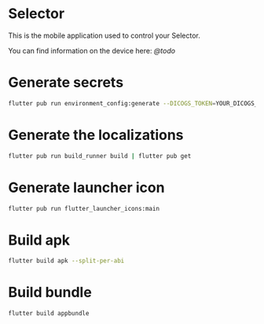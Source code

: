 # Selector

This is the mobile application used to control your Selector.

You can find information on the device here: _@todo_

# Generate secrets

```bash
flutter pub run environment_config:generate --DICOGS_TOKEN=YOUR_DICOGS_TOKEN_HERE
```

# Generate the localizations

```bash
flutter pub run build_runner build | flutter pub get
```

# Generate launcher icon

```bash
flutter pub run flutter_launcher_icons:main
```

# Build apk

```bash
flutter build apk --split-per-abi
```

# Build bundle

```bash
flutter build appbundle
```
